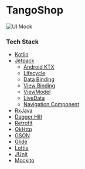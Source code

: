 # TangoShop

![UI Mock](https://user-images.githubusercontent.com/50977094/163562446-ac8c5360-bb77-43d6-a860-bbc7e19891a8.png)

<h3>Tech Stack</h3>

<ul dir="auto">
<li><a href="https://kotlinlang.org" rel="nofollow">Kotlin</a></li>
<li><a href="https://developer.android.com/jetpack" rel="nofollow">Jetpack</a>
<ul dir="auto">
<li><a href="https://developer.android.com/kotlin/ktx" rel="nofollow">Android KTX</a></li>
<li><a href="https://developer.android.com/topic/libraries/architecture/lifecycle" rel="nofollow">Lifecycle</a></li>
<li><a href="https://developer.android.com/topic/libraries/data-binding" rel="nofollow">Data Binding</a></li>
<li><a href="https://developer.android.com/topic/libraries/view-binding" rel="nofollow">View Binding</a></li>
<li><a href="https://developer.android.com/topic/libraries/architecture/viewmodel" rel="nofollow">ViewModel</a></li>
<li><a href="https://developer.android.com/topic/libraries/architecture/livedata" rel="nofollow">LiveData</a></li>
<li><a href="https://developer.android.com/guide/navigation/navigation-getting-started" rel="nofollow">Navigation Component</a></li>
</ul>
</li>
<li><a href="https://kotlinlang.org/docs/reference/coroutines/flow.html" rel="nofollow">RxJava</a>
</li>
<li><a href="https://dagger.dev/hilt/" rel="nofollow">Dagger Hilt</a></li>
<li><a href="https://square.github.io/retrofit/" rel="nofollow">Retrofit</a></li>
<li><a href="https://github.com/square/okhttp">OkHttp</a></li>
<li><a href="#">GSON</a></li>
<li><a href="#">Glide</a></li>
<li><a href="#">Lottie</a></li>
<li><a href="#">JUnit</a></li>
<li><a href="#">Mockito</a></li>
</li>
</ul>
